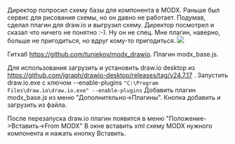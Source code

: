 Директор попросил схему базы для компонента в MODX. Раньше был сервис для рисования схемы, но он давно не работает. Подумав, сделал плагин для draw.io и выгрузил схему. Директор посмотрел и сказал что ничего не понятно :-). Ну он не спец. Мне плагин, наверно, больше не пригодиться, но вдруг кому-то пригодиться.
<img src="https://file.modx.pro/files/4/9/4/494707b63388e930e320ce0b7e1ac98d.png" />

Гитхаб <a href="https://github.com/tuniekov/modx_drawio">https://github.com/tuniekov/modx_drawio</a>. Плагин modx_base.js.

Для использования загрузить и установить draw.io desktop из <a href="https://github.com/jgraph/drawio-desktop/releases/tag/v24.7.17">https://github.com/jgraph/drawio-desktop/releases/tag/v24.7.17</a> .
Запустить draw.io.exe c ключом --enable-plugins
<code>"C:\Program Files\draw.io\draw.io.exe" --enable-plugins</code>
Добавить плагин modx_base.js из меню "Дополнительно->Плагины". Кнопка добавить и загрузить из файла.

После перезапуска draw.io плагин появится в меню "Положение->Вставить->From MODX"
В окне вставить xml схему MODX нужного компонента и нажать кнопку Вставить.